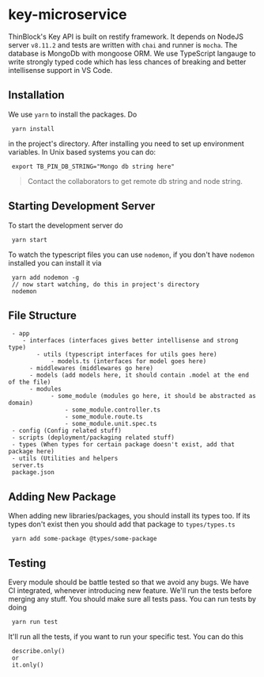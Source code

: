 # key-microservice

ThinBlock's Key API is built on restify framework. It depends on NodeJS server `v8.11.2` and tests are written with `chai` and runner is `mocha`. The database is MongoDb with mongoose ORM. We use TypeScript langauge to write strongly typed code which has less chances of breaking and better intellisense support in VS Code.

## Installation
We use `yarn` to install the packages. Do
```
 yarn install
```
in the project's directory. After installing you need to set up environment variables. In Unix based systems you can do:
```
 export TB_PIN_DB_STRING="Mongo db string here"
```

> Contact the collaborators to get remote db string and node string.

## Starting Development Server
To start the development server do
```
 yarn start
```
To watch the typescript files you can use `nodemon`, if you don't have `nodemon` installed you can install it via
```
 yarn add nodemon -g
 // now start watching, do this in project's directory
 nodemon
```

## File Structure
```
 - app
 	- interfaces (interfaces gives better intellisense and strong type)
	 	- utils (typescript interfaces for utils goes here)
			- models.ts (interfaces for model goes here)
	  - middlewares (middlewares go here)
	  - models (add models here, it should contain .model at the end of the file)
	  - modules
	 		- some_module (modules go here, it should be abstracted as domain)
				- some_module.controller.ts
				- some_module.route.ts
				- some_module.unit.spec.ts
 - config (Config related stuff)
 - scripts (deployment/packaging related stuff)
 - types (When types for certain package doesn't exist, add that package here)
 - utils (Utilities and helpers
 server.ts
 package.json
```

## Adding New Package
When adding new libraries/packages, you should install its types too. If its types don't exist then you should add that package to `types/types.ts`
```
 yarn add some-package @types/some-package
```

## Testing
Every module should be battle tested so that we avoid any bugs. We have CI integrated, whenever introducing new feature. We'll run the tests before merging any stuff. You should make sure all tests pass.
You can run tests by doing
```
 yarn run test
```

It'll run all the tests, if you want to run your specific test. You can do this
```
 describe.only()
 or
 it.only()
```

